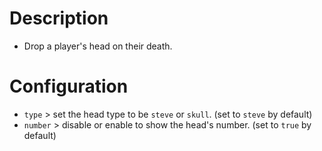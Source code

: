 # Description
- Drop a player's head on their death.

# Configuration
- `type` > set the head type to be `steve` or `skull`. (set to `steve` by default)
- `number` > disable or enable to show the head's number. (set to `true` by default)
